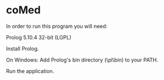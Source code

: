 # coMed
In order to run this program you will need:

Prolog 5.10.4 32-bit (LGPL)

Install Prolog.

On Windows: Add Prolog's bin directory (\pl\bin) to your PATH.

Run the application.

